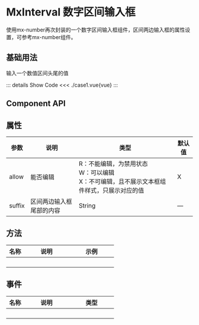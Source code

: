# MxInterval 数字区间输入框
使用mx-number再次封装的一个数字区间输入框组件，区间两边输入框的属性设置，可参考mx-number组件。
<br/>


<script lang="ts" setup>
import case1 from './case1.vue'
</script>


## 基础用法
输入一个数值区间头尾的值
<case1></case1>

::: details Show Code
<<< ./case1.vue{vue}
:::


## Component API

## 属性
参数 | 说明 | 类型 | 默认值
-- | -- | -- | --
allow | 能否编辑 | R：不能编辑，为禁用状态<br>W：可以编辑<br>X：不可编辑，且不展示文本框组件样式，只展示对应的值 | X
suffix | 区间两边输入框尾部的内容 | String | —

## 方法
名称 | 说明 <div style="width: 11vw"></div> | 示例 <div style="width: 11vw"></div>
-- | -- | --
&nbsp; | &nbsp; | &nbsp; | &nbsp;

## 事件
名称 | 说明 <div style="width: 11vw"></div> | 类型 <div style="width: 11vw"></div>
-- | -- | --
&nbsp; | &nbsp; | &nbsp;
